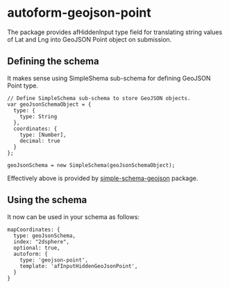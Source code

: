 # autoform-geojson-point

The package provides afHiddenInput type field for translating string values
of Lat and Lng into GeoJSON Point object on submission.

## Defining the schema

It makes sense using SimpleShema sub-schema for defining GeoJSON Point type.

```
// Define SimpleSchema sub-schema to store GeoJSON objects.
var geoJsonSchemaObject = {
  type: {
    type: String
  },
  coordinates: {
    type: [Number],
    decimal: true
  }
};

geoJsonSchema = new SimpleSchema(geoJsonSchemaObject);
```

Effectively above is provided by [simple-schema-geojson](https://github.com/espressolocator/simple-schema-geojson) package.

## Using the schema

It now can be used in your schema as follows:
```
mapCoordinates: {
  type: geoJsonSchema,
  index: "2dsphere",
  optional: true,
  autoform: {
    type: 'geojson-point',
    template: 'afInputHiddenGeoJsonPoint',
  }
}
```
